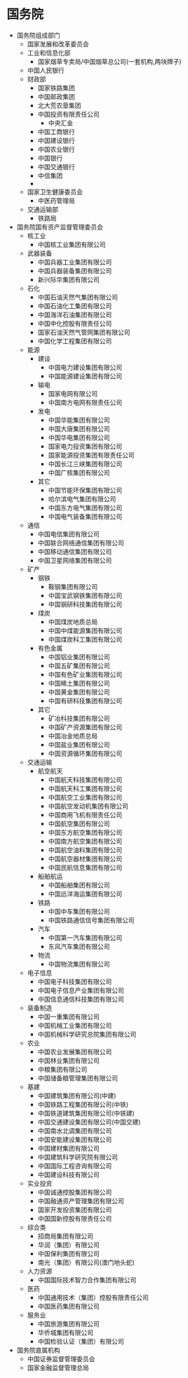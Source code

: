 # 国务院
* 国务院组成部门
  * 国家发展和改革委员会
  * 工业和信息化部
    * 国家烟草专卖局/中国烟草总公司(一套机构,两块牌子)
  * 中国人民银行
  * 财政部
    * 国家铁路集团
    * 中国邮政集团
    * 北大荒农垦集团
    * 中国投资有限责任公司
      * 中央汇金
    * 中国工商银行
    * 中国建设银行
    * 中国农业银行
    * 中国银行
    * 中国交通银行
    * 中信集团
    * 
  * 国家卫生健康委员会
    * 中医药管理局
  * 交通运输部
    * 铁路局
* 国务院国有资产监督管理委员会
  * 核工业
    * 中国核工业集团有限公司
  * 武器装备
    * 中国兵器工业集团有限公司
    * 中国兵器装备集团有限公司
    * 新兴际华集团有限公司
  * 石化
    * 中国石油天然气集团有限公司
    * 中国石油化工集团有限公司
    * 中国海洋石油集团有限公司
    * 中国中化控股有限责任公司
    * 国家石油天然气管网集团有限公司
    * 中国化学工程集团有限公司
  * 能源
    * 建设
      * 中国电力建设集团有限公司
      * 中国能源建设集团有限公司
    * 输电
      * 国家电网有限公司
      * 中国南方电网有限责任公司
    * 发电
      * 中国华能集团有限公司
      * 中国大唐集团有限公司
      * 中国华电集团有限公司
      * 国家电力投资集团有限公司
      * 国家能源投资集团有限责任公司
      * 中国长江三峡集团有限公司
      * 中国广核集团有限公司
    * 其它
      * 中国节能环保集团有限公司
      * 哈尔滨电气集团有限公司
      * 中国东方电气集团有限公司
      * 中国电气装备集团有限公司
  * 通信
    * 中国电信集团有限公司
    * 中国联合网络通信集团有限公司
    * 中国移动通信集团有限公司
    * 中国卫星网络集团有限公司
  * 矿产
    * 钢铁
      * 鞍钢集团有限公司
      * 中国宝武钢铁集团有限公司
      * 中国钢研科技集团有限公司
    * 煤炭
      * 中国煤炭地质总局
      * 中国中煤能源集团有限公司
      * 中国煤炭科工集团有限公司
    * 有色金属
      * 中国铝业集团有限公司
      * 中国五矿集团有限公司
      * 中国有色矿业集团有限公司
      * 中国稀土集团有限公司
      * 中国黄金集团有限公司
      * 中国有研科技集团有限公司
    * 其它
      * 矿冶科技集团有限公司
      * 中国矿产资源集团有限公司
      * 中国冶金地质总局
      * 中国盐业集团有限公司
      * 中国资源循环集团有限公司
  * 交通运输
    * 航空航天
      * 中国航天科技集团有限公司
      * 中国航天科工集团有限公司
      * 中国航空工业集团有限公司
      * 中国航空发动机集团有限公司
      * 中国商用飞机有限责任公司
      * 中国航空集团有限公司
      * 中国东方航空集团有限公司
      * 中国南方航空集团有限公司
      * 中国航空油料集团有限公司
      * 中国航空器材集团有限公司
      * 中国民航信息集团有限公司
    * 船舶航运
      * 中国船舶集团有限公司
      * 中国远洋海运集团有限公司
    * 铁路
      * 中国中车集团有限公司
      * 中国铁路通信信号集团有限公司
    * 汽车
      * 中国第一汽车集团有限公司
      * 东风汽车集团有限公司
    * 物流
      * 中国物流集团有限公司
  * 电子信息
    * 中国电子科技集团有限公司
    * 中国电子信息产业集团有限公司
    * 中国信息通信科技集团有限公司
  * 装备制造
    * 中国一重集团有限公司
    * 中国机械工业集团有限公司
    * 中国机械科学研究总院集团有限公司
  * 农业
    * 中国农业发展集团有限公司
    * 中国林业集团有限公司
    * 中粮集团有限公司
    * 中国储备粮管理集团有限公司
  * 基建
    * 中国建筑集团有限公司(中建)
    * 中国铁路工程集团有限公司(中铁)
    * 中国铁道建筑集团有限公司(中铁建)
    * 中国交通建设集团有限公司(中国交建)
    * 中国南水北调集团有限公司
    * 中国安能建设集团有限公司
    * 中国建材集团有限公司
    * 中国建筑科学研究院有限公司
    * 中国国际工程咨询有限公司
    * 中国建设科技有限公司
  * 实业投资
    * 中国诚通控股集团有限公司
    * 中国融通资产管理集团有限公司
    * 国家开发投资集团有限公司
    * 中国国新控股有限责任公司
  * 综合类
    * 招商局集团有限公司
    * 华润（集团）有限公司
    * 中国保利集团有限公司
    * 南光（集团）有限公司(澳门地头蛇)
  * 人力资源
    * 中国国际技术智力合作集团有限公司
  * 医药
    * 中国通用技术（集团）控股有限责任公司
    * 中国医药集团有限公司
  * 服务业
    * 中国旅游集团有限公司
    * 华侨城集团有限公司
    * 中国检验认证（集团）有限公司
* 国务院直属机构
  * 中国证券监督管理委员会
  * 国家金融监督管理总局





